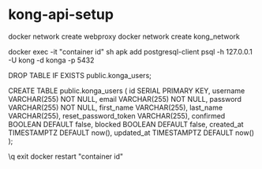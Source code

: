 # kong-api-setup

docker network create webproxy
docker network create kong_network

docker exec -it "container id" sh
apk add postgresql-client
psql -h 127.0.0.1 -U kong -d konga -p 5432

DROP TABLE IF EXISTS public.konga_users;

CREATE TABLE public.konga_users (
   id SERIAL PRIMARY KEY,
   username VARCHAR(255) NOT NULL,
   email VARCHAR(255) NOT NULL,
   password VARCHAR(255) NOT NULL,
   first_name VARCHAR(255),
   last_name VARCHAR(255),
   reset_password_token VARCHAR(255),
   confirmed BOOLEAN DEFAULT false,
   blocked BOOLEAN DEFAULT false,
   created_at TIMESTAMPTZ DEFAULT now(),
   updated_at TIMESTAMPTZ DEFAULT now()
);
 
\q
exit
docker restart "container id"



